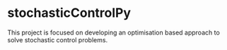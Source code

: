 # stochasticControlPy
This project is focused on developing an optimisation based approach to solve stochastic control problems. 
